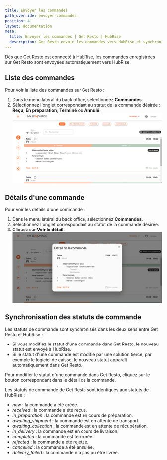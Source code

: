```yaml
---
title: Envoyer les commandes
path_override: envoyer-commandes
position: 4
layout: documentation
meta:
  title: Envoyer les commandes | Get Resto | HubRise
  description: Get Resto envoie les commandes vers HubRise et synchronise les statuts de commande. Connectez vos apps et synchronisez vos données.
---
```


Dès que Get Resto est connecté à HubRise, les commandes enregistrées sur Get Resto sont envoyées automatiquement vers HubRise.

## Liste des commandes

Pour voir la liste des commandes sur Get Resto :

1.  Dans le menu latéral du back office, sélectionnez **Commandes**.
1.  Sélectionnez l'onglet correspondant au statut de la commande désirée : **Reçu**, **En préparation**, **Terminé** ou **Annulé**.
    ![Commandes - Liste des commandes](./images/008-order-list.png)

## Détails d'une commande

Pour voir les détails d'une commande :

1.  Dans le menu latéral du back office, sélectionnez **Commandes**.
1.  Sélectionnez l'onglet correspondant au statut de la commande désirée.
1.  Cliquez sur **Voir le détail**.
    ![Commandes - Détails d'une commande](./images/009-order-details.png)

## Synchronisation des statuts de commande

Les statuts de commande sont synchronisés dans les deux sens entre Get Resto et HubRise :

- Si vous modifiez le statut d'une commande dans Get Resto, le nouveau statut est envoyé à HubRise.
- Si le statut d'une commande est modifié par une solution tierce, par exemple le logiciel de caisse, le nouveau statut apparaît automatiquement dans Get Resto.

Pour modifier le statut d'une commande dans Get Resto, cliquez sur le bouton correspondant dans le détail de la commande.

Les statuts de commande de Get Resto sont identiques aux statuts de HubRise :

- _new_ : la commande a été créée.
- _received_ : la commande a été reçue.
- _in_preparation_ : la commande est en cours de préparation.
- _awaiting_shipment_ : la commande est en attente de transport.
- _awaiting_collection_ : la commande est en attente de récupération.
- _in_delivery_ : la commande est en cours de livraison.
- _completed_ : la commande est terminée.
- _rejected_ : la commande a été rejetée.
- _cancelled_ : la commande a été annulée.
- _delivery_failed_ : la commande n'a pas pu être livrée.

